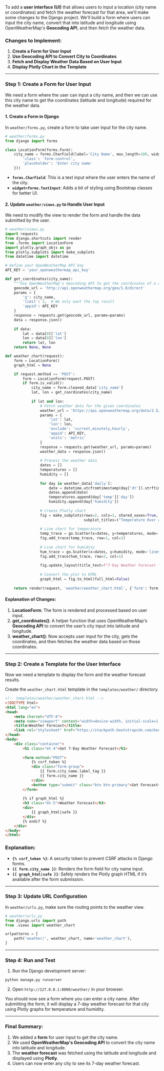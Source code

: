 To add a **user interface (UI)** that allows users to input a location (city name or coordinates) and fetch the weather forecast for that area, we'll make some changes to the Django project. We'll build a form where users can input the city name, convert that into latitude and longitude using OpenWeatherMap's **Geocoding API**, and then fetch the weather data.

### Changes to Implement:
1. **Create a Form for User Input**
2. **Use Geocoding API to Convert City to Coordinates**
3. **Fetch and Display Weather Data Based on User Input**
4. **Display Plotly Chart in the Template**

---

### Step 1: **Create a Form for User Input**

We need a form where the user can input a city name, and then we can use this city name to get the coordinates (latitude and longitude) required for the weather data.

#### 1. Create a Form in Django

In `weather/forms.py`, create a form to take user input for the city name.

```python
# weather/forms.py
from django import forms

class LocationForm(forms.Form):
    city_name = forms.CharField(label='City Name', max_length=100, widget=forms.TextInput(attrs={
        'class': 'form-control',
        'placeholder': 'Enter city name'
    }))
```

- **`forms.CharField`**: This is a text input where the user enters the name of the city.
- **`widget=forms.TextInput`**: Adds a bit of styling using Bootstrap classes for better UI.

#### 2. Update `weather/views.py` to Handle User Input

We need to modify the view to render the form and handle the data submitted by the user.

```python
# weather/views.py
import requests
from django.shortcuts import render
from .forms import LocationForm
import plotly.graph_objs as go
from plotly.subplots import make_subplots
from datetime import datetime

# Define your OpenWeatherMap API key
API_KEY = 'your_openweathermap_api_key'

def get_coordinates(city_name):
    """Use OpenWeatherMap's Geocoding API to get the coordinates of a city"""
    geocode_url = 'http://api.openweathermap.org/geo/1.0/direct'
    params = {
        'q': city_name,
        'limit': 1,  # We only want the top result
        'appid': API_KEY
    }
    response = requests.get(geocode_url, params=params)
    data = response.json()
    
    if data:
        lat = data[0]['lat']
        lon = data[0]['lon']
        return lat, lon
    return None, None

def weather_chart(request):
    form = LocationForm()
    graph_html = None

    if request.method == 'POST':
        form = LocationForm(request.POST)
        if form.is_valid():
            city_name = form.cleaned_data['city_name']
            lat, lon = get_coordinates(city_name)
            
            if lat and lon:
                # Fetch weather data for the given coordinates
                weather_url = 'https://api.openweathermap.org/data/2.5/onecall'
                params = {
                    'lat': lat,
                    'lon': lon,
                    'exclude': 'current,minutely,hourly',
                    'appid': API_KEY,
                    'units': 'metric'
                }
                response = requests.get(weather_url, params=params)
                weather_data = response.json()
                
                # Process the weather data
                dates = []
                temperatures = []
                humidity = []
                
                for day in weather_data['daily']:
                    date = datetime.utcfromtimestamp(day['dt']).strftime('%Y-%m-%d')
                    dates.append(date)
                    temperatures.append(day['temp']['day'])
                    humidity.append(day['humidity'])
                
                # Create Plotly chart
                fig = make_subplots(rows=2, cols=1, shared_xaxes=True,
                                    subplot_titles=("Temperature Over a Week", "Humidity Over a Week"))
                
                # Line chart for temperature
                temp_trace = go.Scatter(x=dates, y=temperatures, mode='lines+markers', name='Temperature (°C)')
                fig.add_trace(temp_trace, row=1, col=1)
                
                # Line chart for humidity
                hum_trace = go.Scatter(x=dates, y=humidity, mode='lines+markers', name='Humidity (%)')
                fig.add_trace(hum_trace, row=2, col=1)
                
                fig.update_layout(title_text=f"7-Day Weather Forecast for {city_name}", height=600, width=800)
                
                # Convert the plot to HTML
                graph_html = fig.to_html(full_html=False)
    
    return render(request, 'weather/weather_chart.html', {'form': form, 'graph_html': graph_html})
```

#### Explanation of Changes:

1. **LocationForm**: The form is rendered and processed based on user input.
2. **get_coordinates()**: A helper function that uses OpenWeatherMap's **Geocoding API** to convert the user’s city input into latitude and longitude.
3. **weather_chart()**: Now accepts user input for the city, gets the coordinates, and then fetches the weather data based on those coordinates.

---

### Step 2: **Create a Template for the User Interface**

Now we need a template to display the form and the weather forecast results.

Create the `weather_chart.html` template in the `templates/weather/` directory.

```html
<!-- templates/weather/weather_chart.html -->
<!DOCTYPE html>
<html lang="en">
<head>
    <meta charset="UTF-8">
    <meta name="viewport" content="width=device-width, initial-scale=1.0">
    <title>Weather Forecast</title>
    <link rel="stylesheet" href="https://stackpath.bootstrapcdn.com/bootstrap/4.3.1/css/bootstrap.min.css">
</head>
<body>
    <div class="container">
        <h1 class="mt-4">Get 7-Day Weather Forecast</h1>
        
        <form method="POST">
            {% csrf_token %}
            <div class="form-group">
                {{ form.city_name.label_tag }}
                {{ form.city_name }}
            </div>
            <button type="submit" class="btn btn-primary">Get Forecast</button>
        </form>
        
        {% if graph_html %}
        <h3 class="mt-5">Weather Forecast</h3>
        <div>
            {{ graph_html|safe }}
        </div>
        {% endif %}
    </div>
</body>
</html>
```

### Explanation:

- **`{% csrf_token %}`**: A security token to prevent CSRF attacks in Django forms.
- **`{{ form.city_name }}`**: Renders the form field for city name input.
- **`{{ graph_html|safe }}`**: Safely renders the Plotly graph HTML if it’s available after the form submission.

---

### Step 3: **Update URL Configuration**

In `weather/urls.py`, make sure the routing points to the weather view.

```python
# weather/urls.py
from django.urls import path
from .views import weather_chart

urlpatterns = [
    path('weather/', weather_chart, name='weather_chart'),
]
```

---

### Step 4: **Run and Test**

1. Run the Django development server:

```bash
python manage.py runserver
```

2. Open `http://127.0.0.1:8000/weather/` in your browser.

You should now see a form where you can enter a city name. After submitting the form, it will display a 7-day weather forecast for that city using Plotly graphs for temperature and humidity.

---

### Final Summary:

1. We added a **form** for user input to get the city name.
2. We used **OpenWeatherMap's Geocoding API** to convert the city name into latitude and longitude.
3. The **weather forecast** was fetched using the latitude and longitude and displayed using **Plotly**.
4. Users can now enter any city to see its 7-day weather forecast. 

 